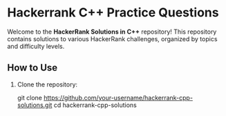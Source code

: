 # Hackerrank C++ Practice Questions

Welcome to the **HackerRank Solutions in C++** repository! 
This repository contains solutions to various HackerRank challenges, organized by topics and difficulty levels. 


## How to Use

1. Clone the repository:
  
   git clone https://github.com/your-username/hackerrank-cpp-solutions.git
   cd hackerrank-cpp-solutions
